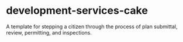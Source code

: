 # development-services-cake
A template for stepping a citizen through the process of plan submittal, review, permitting, and inspections.
